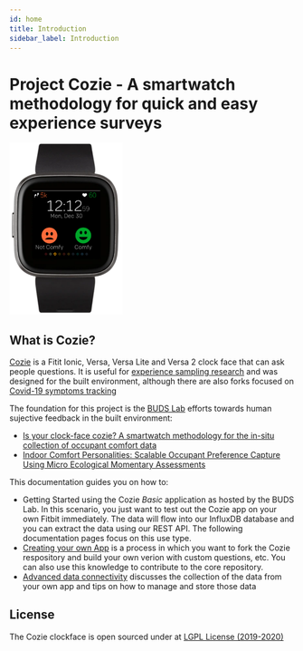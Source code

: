 ```yaml
---
id: home
title: Introduction
sidebar_label: Introduction
---
```


# Project Cozie  - A smartwatch methodology for quick and easy experience surveys 

<img src="assets/cozieHomescreen.png" alt="drawing" width="200"/>

## What is Cozie?

[Cozie](https://cozie.app/) is a Fitit Ionic, Versa, Versa Lite and Versa 2 clock face that can ask people questions. It is useful for [experience sampling research](https://en.wikipedia.org/wiki/Experience_sampling_method) and was designed for the built environment, although there are also forks focused on [Covid-19 symptoms tracking](https://github.com/pjayathissa/cozie-covid)

The foundation for this project is the [BUDS Lab](https://www.budslab.org/) efforts towards human sujective feedback in the built environment:

- [Is your clock-face cozie? A smartwatch methodology for the in-situ collection of occupant comfort data](https://www.researchgate.net/publication/337376844_Is_your_clock-face_cozie_A_smartwatch_methodology_for_the_in-situ_collection_of_occupant_comfort_data)
- [Indoor Comfort Personalities: Scalable Occupant Preference Capture Using Micro Ecological Momentary Assessments](https://www.researchgate.net/publication/338527635_Indoor_Comfort_Personalities_Scalable_Occupant_Preference_Capture_Using_Micro_Ecological_Momentary_Assessments)

This documentation guides you on how to:
- Getting Started using the Cozie *Basic* application as hosted by the BUDS Lab. In this scenario, you just want to test out the Cozie app on your own Fitbit immediately. The data will flow into our InfluxDB database and you can extract the data using our REST API. The following documentation pages focus on this use type.
- [Creating your own App](Installation.md) is a process in which you want to fork the Cozie respository and build your own verion with custom questions, etc. You can also use this knowledge to contribute to the core repository.
- [Advanced data connectivity](Dataconnectivity.md) discusses the collection of the data from your own app and tips on how to manage and store those data

## License

The Cozie clockface is open sourced under at [LGPL License (2019-2020)](https://en.wikipedia.org/wiki/GNU_Lesser_General_Public_License)


